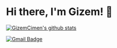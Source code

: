 # Hi there, I'm Gizem! 👋



[![GizemCimen's github stats](https://github-readme-stats.vercel.app/api?username=GizemCimen&count_private=true&show_icons=true&theme=onedark&hide_rank=false)](https://github.com/anuraghazra/github-readme-stats)


  [![Gmail Badge](https://img.shields.io/badge/Gmail-D14836?style=for-the-badge&logo=gmail&logoColor=white&link=link)](mailto:ggizemcimen@gmail.com) 
